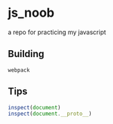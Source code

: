 # js_noob

a repo for practicing my javascript

## Building

```
webpack
```

## Tips

```js
inspect(document)
inspect(document.__proto__)
```
